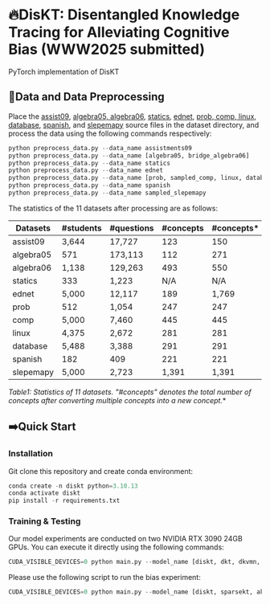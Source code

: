 # 🔥DisKT: Disentangled Knowledge Tracing for Alleviating Cognitive Bias (WWW2025 submitted)

PyTorch implementation of DisKT

## 🌟Data and Data Preprocessing

Place the [assist09](https://sites.google.com/view/assistmentsdatamining/dataset?authuser=0), [algebra05, algebra06](https://pslcdatashop.web.cmu.edu/KDDCup), [statics](https://pslcdatashop.web.cmu.edu/DatasetInfo?datasetId=507), [ednet](https://github.com/riiid/ednet), [prob, comp, linux, database](https://github.com/wahr0411/PTADisc), [spanish](https://github.com/robert-lindsey/WCRP), and [slepemapy](https://www.fi.muni.cz/adaptivelearning/?a=data) source files in the dataset directory, and process the data using the following commands respectively:

```python
python preprocess_data.py --data_name assistments09
python preprocess_data.py --data_name [algebra05, bridge_algebra06]
python preprocess_data.py --data_name statics
python preprocess_data.py --data_name ednet
python preprocess_data.py --data_name [prob, sampled_comp, linux, database]
python preprocess_data.py --data_name spanish
python preprocess_data.py --data_name sampled_slepemapy
```

The statistics of the 11 datasets after processing are as follows:

| Datasets  | #students | #questions | #concepts | #concepts* | #interactions |
|-----------|-----------|------------|-----------|------------|---------------|
| assist09  | 3,644     | 17,727     | 123       | 150        | 281,890       |
| algebra05 | 571       | 173,113    | 112       | 271        | 607,014       |
| algebra06 | 1,138     | 129,263    | 493       | 550        | 1,817,450     |
| statics   | 333       | 1,223      | N/A       | N/A        | 189,297       |
| ednet     | 5,000     | 12,117     | 189       | 1,769      | 676,276       |
| prob      | 512       | 1,054      | 247       | 247        | 42,869        |
| comp      | 5,000     | 7,460      | 445       | 445        | 668,927       |
| linux     | 4,375     | 2,672      | 281       | 281        | 365,027       |
| database  | 5,488     | 3,388      | 291       | 291        | 990,468       |
| spanish   | 182       | 409        | 221       | 221        | 578,726       |
| slepemapy | 5,000     | 2,723      | 1,391     | 1,391      | 625,523       |
**Table1: Statistics of 11 datasets. "#concepts*" denotes the total number of concepts after converting multiple concepts into a new concept.**

## ➡️Quick Start

### Installation

Git clone this repository and create conda environment:

```python
conda create -n diskt python=3.10.13
conda activate diskt
pip install -r requirements.txt 
```
### Training & Testing

Our model experiments are conducted on two NVIDIA RTX 3090 24GB GPUs. You can execute it directly using the following commands:

```python
CUDA_VISIBLE_DEVICES=0 python main.py --model_name [diskt, dkt, dkvmn, skvmn, deep_irt, gkt, sakt, akt, atkt, cl4kt, corekt, dtransformer, simplekt, folibikt, sparsekt] --data_name [assist09, algebra05, algebra06, statics, ednet, prob, comp, linux ,database, spanish, slepemapy]
```

Please use the following script to run the bias experiment:
```python
CUDA_VISIBLE_DEVICES=0 python main.py --model_name [diskt, sparsekt, akt, corekt, deep_irt] --data_name [ednet_low, ednet_medium, ednet_high] --test_name ednet_low --bias True
```